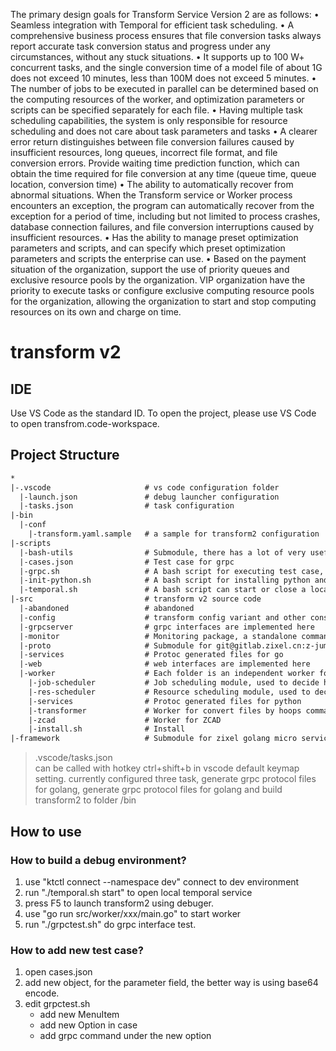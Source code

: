 The primary design goals for Transform Service Version 2 are as follows:
• Seamless integration with Temporal for efficient task scheduling.
• A comprehensive business process ensures that file conversion tasks always report accurate
task conversion status and progress under any circumstances, without any stuck situations.
• It supports up to 100 W+ concurrent tasks, and the single conversion time of a model file of
about 1G does not exceed 10 minutes, less than 100M does not exceed 5 minutes.
• The number of jobs to be executed in parallel can be determined based on the computing
resources of the worker, and optimization parameters or scripts can be specified separately
for each file.
• Having multiple task scheduling capabilities, the system is only responsible for resource
scheduling and does not care about task parameters and tasks
• A clearer error return distinguishes between file conversion failures caused by insufficient
resources, long queues, incorrect file format, and file conversion errors. Provide waiting time
prediction function, which can obtain the time required for file conversion at any time
(queue time, queue location, conversion time)
• The ability to automatically recover from abnormal situations. When the Transform service
or Worker process encounters an exception, the program can automatically recover from the
exception for a period of time, including but not limited to process crashes, database
connection failures, and file conversion interruptions caused by insufficient resources.
• Has the ability to manage preset optimization parameters and scripts, and can specify which
preset optimization parameters and scripts the enterprise can use.
• Based on the payment situation of the organization, support the use of priority queues and
exclusive resource pools by the organization. VIP organization have the priority to execute
tasks or configure exclusive computing resource pools for the organization, allowing the
organization to start and stop computing resources on its own and charge on time.


# transform v2

## IDE
Use VS Code as the standard ID. To open the project, please use VS Code to open transfrom.code-workspace.

## Project Structure

```txt
*
|-.vscode                     # vs code configuration folder
  |-launch.json               # debug launcher configuration
  |-tasks.json                # task configuration
|-bin
  |-conf
    |-transform.yaml.sample   # a sample for transform2 configuration
|-scripts
  |-bash-utils                # Submodule, there has a lot of very useful bash functions, such as Menu install
  |-cases.json                # Test case for grpc
  |-grpc.sh                   # A bash script for executing test case, Interact using text UI
  |-init-python.sh            # A bash script for installing python and other dependent packages
  |-temporal.sh               # A bash script can start or close a local temporal service.
|-src                         # transform v2 source code
  |-abandoned                 # abandoned
  |-config                    # transform config variant and other const variant
  |-grpcserver                # grpc interfaces are implemented here
  |-monitor                   # Monitoring package, a standalone command line tool for monitoring the health of worker processes
  |-proto                     # Submodule for git@gitlab.zixel.cn:z-jumeaux-engine/services/framework/grpc.git
  |-services                  # Protoc generated files for go
  |-web                       # web interfaces are implemented here
  |-worker                    # Each folder is an independent worker for different requirements
    |-job-scheduler           # Job scheduling module, used to decide how to process jobs.
    |-res-scheduler           # Resource scheduling module, used to decide when and how to start a new server
    |-services                # Protoc generated files for python
    |-transformer             # Worker for convert files by hoops command line
    |-zcad                    # Worker for ZCAD 
    |-install.sh              # Install
|-framework                   # Submodule for zixel golang micro service framework
```

> .vscode/tasks.json  
can be called with hotkey ctrl+shift+b in vscode default keymap setting. currently configured three task, generate grpc protocol files for golang, generate grpc protocol files for golang and build transform2 to folder /bin 

## How to use

### How to build a debug environment?
1. use "ktctl connect --namespace dev" connect to dev environment
2. run "./temporal.sh start" to open local temporal service
3. press F5 to launch transform2 using debuger.
4. use "go run src/worker/xxx/main.go" to start worker
5. run "./grpctest.sh" do grpc interface test.

### How to add new test case?
1. open cases.json
2. add new object, for the parameter field, the better way is using base64 encode.
3. edit grpctest.sh 
    - add new MenuItem
    - add new Option in case
    - add grpc command under the new option

